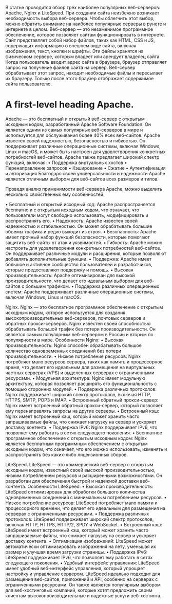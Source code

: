 В статье проводится обзор трёх наиболее популярных веб-серверов: Apache, Nginx и LiteSpeed.
При создании сайта неизбежно возникает необходимость выбора веб-сервера. Чтобы облегчить этот выбор, можно обратить внимание на наиболее популярные серверы в рунете и интернете в целом. 
Веб-сервер — это незаменимое программное обеспечение, которое позволяет сайтам функционировать в интернете. Сайт представляет собой набор файлов, таких как HTML, CSS и JS, содержащих информацию о внешнем виде сайта, включая изображения, текст, кнопки и шрифты. Эти файлы хранятся на физическом сервере, которым владеет или арендует владелец сайта.
Когда пользователь вводит адрес сайта в браузере, браузер отправляет запрос на получение файлов сайта на сервер. Веб-сервер обрабатывает этот запрос, находит необходимые файлы и пересылает их браузеру. Только после этого браузер отображает содержимое сайта пользователю.
	
# A first-level heading Apache.
Apache — это бесплатный и открытый веб-сервер с открытым исходным кодом, разработанный Apache Software Foundation. Он является одним из самых популярных веб-серверов в мире и используется для обслуживания более 40% всех веб-сайтов.
Apache известен своей надежностью, безопасностью и гибкостью. Он поддерживает различные операционные системы, включая Windows, Linux и macOS, и может быть настроен для удовлетворения конкретных потребностей веб-сайтов.
Apache также предлагает широкий спектр функций, включая:
•	Поддержка виртуальных хостов
•	Перенаправление запросов
•	Кэширование
•	Сжатие
•	Аутентификация и авторизация
Благодаря своей универсальности и надежности Apache является отличным выбором для веб-сайтов всех размеров и типов.

Проведя анализ применимости веб-сервера Apache, можно выделить несколько свойственных ему особенностей:

•	Бесплатный и открытый исходный код: Apache распространяется бесплатно и с открытым исходным кодом, что означает, что пользователи могут свободно использовать, модифицировать и распространять его.
•	Надежность: Apache известен своей надежностью и стабильностью. Он может обрабатывать большие объемы трафика и редко выходит из строя.
•	Безопасность: Apache имеет прочный набор функций безопасности, которые помогают защитить веб-сайты от атак и уязвимостей.
•	Гибкость: Apache можно настроить для удовлетворения конкретных потребностей веб-сайтов. Он поддерживает различные модули и расширения, которые позволяют добавлять дополнительные функции.
•	Поддержка: Apache имеет большое и активное сообщество пользователей и разработчиков, которые предоставляют поддержку и помощь.
•	Высокая производительность: Apache оптимизирован для высокой производительности, что делает его идеальным выбором для веб-сайтов с большим трафиком.
•	Поддержка различных операционных систем: Apache поддерживает различные операционные системы, включая Windows, Linux и macOS.

Nginx.
Nginx — это бесплатное программное обеспечение с открытым исходным кодом, которое используется для создания высокопроизводительных веб-серверов, почтовых серверов и обратных прокси-серверов. Nginx известен своей способностью обрабатывать большой трафик без потери производительности. Он является самым популярным веб-сервером в России и вторым по популярности в мире.
Особенности Nginx:
•	Высокая производительность: Nginx способен обрабатывать большое количество одновременных соединений без потери производительности.
•	Низкое потребление ресурсов: Nginx потребляет мало ресурсов сервера, таких как память и процессорное время, что делает его идеальным для размещения на виртуальных частных серверах (VPS) и выделенных серверах с ограниченными ресурсами.
•	Модульная архитектура: Nginx имеет модульную архитектуру, которая позволяет расширять его функциональность с помощью сторонних модулей.
•	Поддержка различных протоколов: Nginx поддерживает широкий спектр протоколов, включая HTTP, HTTPS, SMTP, POP3 и IMAP.
•	Встроенный обратный прокси-сервер: Nginx имеет встроенный обратный прокси-сервер, который позволяет ему перенаправлять запросы на другие серверы.
•	Встроенный кэш: Nginx имеет встроенный кэш, который может хранить часто запрашиваемые файлы, что снижает нагрузку на сервер и ускоряет доставку контента.
•	Поддержка IPv6: Nginx поддерживает IPv6, что позволяет ему работать в сетях следующего поколения.
•	Бесплатное программное обеспечение с открытым исходным кодом: Nginx является бесплатным программным обеспечением с открытым исходным кодом, что означает, что его можно использовать, изменять и распространять без каких-либо лицензионных сборов.

LiteSpeed.
LiteSpeed — это коммерческий веб-сервер с открытым исходным кодом, известный своей высокой производительностью, низким потреблением ресурсов и расширенными возможностями. Он разработан для обеспечения быстрой и надежной доставки веб-контента.
Особенности LiteSpeed:
•	Высокая производительность: LiteSpeed оптимизирован для обработки большого количества одновременных соединений с минимальным потреблением ресурсов.
•	Низкое потребление ресурсов: LiteSpeed потребляет мало памяти и процессорного времени, что делает его идеальным для размещения на серверах с ограниченными ресурсами.
•	Поддержка различных протоколов: LiteSpeed поддерживает широкий спектр протоколов, включая HTTP, HTTPS, HTTP/2, SPDY и WebSocket.
•	Встроенный кэш: LiteSpeed имеет встроенный кэш, который может хранить часто запрашиваемые файлы, что снижает нагрузку на сервер и ускоряет доставку контента.
•	Оптимизация изображений: LiteSpeed может автоматически оптимизировать изображения на лету, уменьшая их размер и улучшая время загрузки страницы.
•	Поддержка IPv6: LiteSpeed поддерживает IPv6, что позволяет ему работать в сетях следующего поколения.
•	Удобный интерфейс управления: LiteSpeed имеет удобный веб-интерфейс управления, который упрощает настройку и управление сервером.
LiteSpeed идеально подходит для размещения веб-сайтов, приложений и API, особенно на серверах с ограниченными ресурсами. Он также является популярным выбором для веб-хостинговых компаний, которые хотят предложить своим клиентам высокопроизводительные и надежные услуги веб-хостинга.
